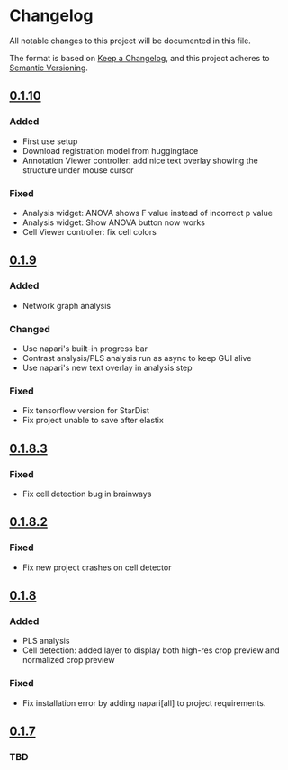 # Changelog

All notable changes to this project will be documented in this file.

The format is based on [Keep a Changelog](https://keepachangelog.com/en/1.1.0/),
and this project adheres to [Semantic Versioning](https://semver.org/spec/v2.0.0.html).

## [0.1.10]
### Added
 - First use setup
 - Download registration model from huggingface
 - Annotation Viewer controller: add nice text overlay showing the structure under mouse cursor

### Fixed
 - Analysis widget: ANOVA shows F value instead of incorrect p value
 - Analysis widget: Show ANOVA button now works
 - Cell Viewer controller: fix cell colors

## [0.1.9]
### Added
 - Network graph analysis

### Changed
 - Use napari's built-in progress bar
 - Contrast analysis/PLS analysis run as async to keep GUI alive
 - Use napari's new text overlay in analysis step

### Fixed
 - Fix tensorflow version for StarDist
 - Fix project unable to save after elastix

## [0.1.8.3]

### Fixed
 - Fix cell detection bug in brainways

## [0.1.8.2]

### Fixed
 - Fix new project crashes on cell detector

## [0.1.8]

### Added
 - PLS analysis
 - Cell detection: added layer to display both high-res crop preview and normalized crop preview

### Fixed
 - Fix installation error by adding napari[all] to project requirements.

## [0.1.7]

### TBD

<!-- [unreleased]: https://github.com/olivierlacan/keep-a-changelog/compare/v1.1.1...HEAD -->
[0.1.10]: https://github.com/olivierlacan/keep-a-changelog/compare/v0.1.9...v0.1.10
[0.1.9]: https://github.com/olivierlacan/keep-a-changelog/compare/v0.1.8.3...v0.1.9
[0.1.8.3]: https://github.com/olivierlacan/keep-a-changelog/compare/v0.1.8.2...v0.1.8.3
[0.1.8.2]: https://github.com/olivierlacan/keep-a-changelog/compare/v0.1.8...v0.1.8.2
[0.1.8]: https://github.com/olivierlacan/keep-a-changelog/compare/v0.1.7...v0.1.8
[0.1.7]: https://github.com/olivierlacan/keep-a-changelog/compare/v0.1.6...v0.1.7
